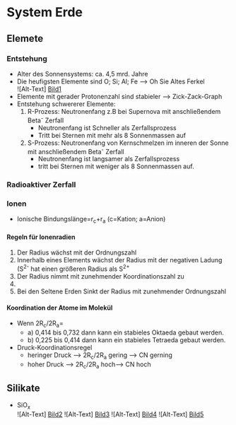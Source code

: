 

[Bild1]: /home/joni/Dokumente/Uni/Mittschriften/System_Erde/Bilder/Graph "Häufigkeit der Atome auf der Erde"
[Bild2]: /home/joni/Dokumente/Uni/Mittschriften/System_Erde/Bilder/Silikatstruktur1 
[Bild3]: /home/joni/Dokumente/Uni/Mittschriften/System_Erde/Bilder/Silikatstruktur2
[Bild4]: /home/joni/Dokumente/Uni/Mittschriften/System_Erde/Bilder/Silikatstruktur3
[Bild5]: /home/joni/Dokumente/Uni/Mittschriften/System_Erde/Bilder/Silikatstruktur4
[Bild6]: /home/joni/Dokumente/Uni/Mittschriften/System_Erde/Bilder/Silikatstruktur5
# System Erde

## Elemete

### Entstehung

- Alter des Sonnensystems: ca. 4,5 mrd. Jahre
- Die heufigsten Elemente sind O; Si; Al; Fe --> Oh Sie Altes Ferkel  
![Alt-Text] [Bild1]
- Elemente mit gerader Protonenzahl sind stabieler --> Zick-Zack-Graph
- Entstehung schwererer Elemente:
    1. R-Prozess: Neutronenfang z.B bei Supernova mit anschließendem Beta<sup>-</sup> Zerfall 
        - Neutronenfang ist Schneller als Zerfallsprozess
        - Tritt bei Sternen mit mehr als 8 Sonnenmassen auf
    2. S-Prozess: Neutronenfang von Kernschmelzen im inneren der Sonne mit anschließendem Beta<sup>-</sup> Zerfall
        - Neutronenfang ist langsamer als Zerfallsprozess
        - tritt bei Sternen mit weniger als 8 Sonnenmassen auf.

### Radioaktiver Zerfall

### Ionen
- Ionische Bindungslänge=r<sub>c</sub>+r<sub>a</sub> (c=Kation; a=Anion)
#### Regeln für Ionenradien
1. Der Radius wächst mit der Ordnungszahl
2. Innerhalb eines Elements wächst der Radius mit der negativen Ladung (S<sup>2-</sup> hat einen größeren Radius als S<sup>2+</sup>
3. Der Radius nimmt mit zunehmender Koordinationszahl zu
4. 
5. Bei den Seltene Erden Sinkt der Radius mit zunehmender Ordnungszahl
#### Koordination der Atome im Molekül
- Wenn 2R<sub>c</sub>/2R<sub>a</sub>=
    - a) 0,414 bis 0,732 dann kann ein stabieles Oktaeda gebaut werden.
    - b) 0,225 bis 0,414 dann kann ein stabieles Tetraeda gebaut werden.
- Druck-Koordinationsregel
    - heringer Druck --> 2R<sub>c</sub>/2R<sub>a</sub> gering --> CN gerning
    - hoher Druck --> 2R<sub>c</sub>/2R<sub>a</sub> hoch--> CN hoch
## Silikate
- SiO<sub>x</sub>  
![Alt-Text] [Bild2]
![Alt-Text] [Bild3]
![Alt-Text] [Bild4]
![Alt-Text] [Bild5]

